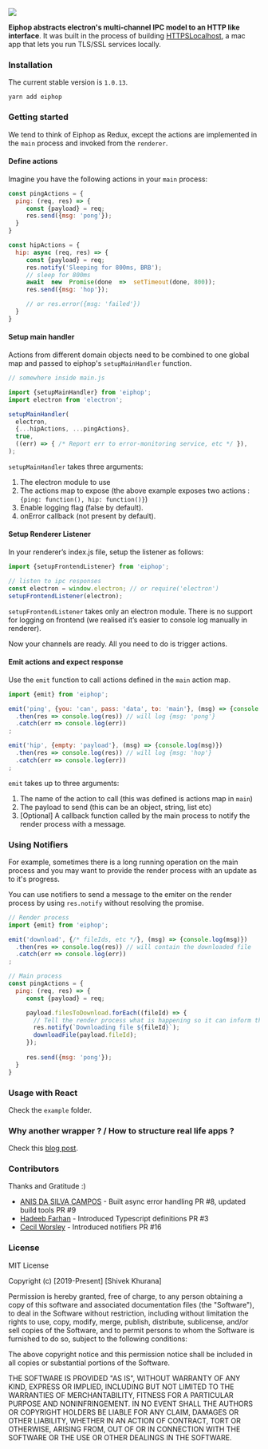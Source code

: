 
![](https://github.com/krimlabs/eiphop/raw/master/graphics/eiphop-logo.jpg)

**Eiphop abstracts electron's multi-channel IPC model to an HTTP like interface**. It was built in the process of building [HTTPSLocalhost](https://github.com/krimlabs/httpslocalhost), a mac app that lets you run TLS/SSL services locally.


### Installation
The current stable version is `1.0.13`.

```
yarn add eiphop
```

### Getting started
We tend to think of Eiphop as Redux, except the actions are implemented in the `main` process and invoked from the `renderer`. 

#### Define actions
Imagine you have the following actions in your `main` process: 
```js
const pingActions = {  
  ping: (req, res) => {  
     const {payload} = req;  
     res.send({msg: 'pong'});  
  }  
}

const hipActions = {
  hip: async (req, res) => {  
     const {payload} = req;
     res.notify('Sleeping for 800ms, BRB');
     // sleep for 800ms
     await  new  Promise(done  =>  setTimeout(done, 800)); 
     res.send({msg: 'hop'});

     // or res.error({msg: 'failed'})  
  } 
}
```
#### Setup main handler
Actions from different domain objects need to be combined to one global map and passed to eiphop's `setupMainHandler` function. 
```js
// somewhere inside main.js

import {setupMainHandler} from 'eiphop';
import electron from 'electron';

setupMainHandler(
  electron,
  {...hipActions, ...pingActions},
  true,
  ((err) => { /* Report err to error-monitoring service, etc */ }),
);
```
`setupMainHandler`  takes three arguments:

1.  The electron module to use
2.  The actions map to expose (the above example exposes two actions :  `{ping: function(), hip: function()}`)
3.  Enable logging flag (false by default).
4.  onError callback (not present by default).

#### Setup Renderer Listener
In your renderer’s index.js file, setup the listener as follows:
```js
import {setupFrontendListener} from 'eiphop';

// listen to ipc responses  
const electron = window.electron; // or require('electron')  
setupFrontendListener(electron);
```
`setupFrontendListener`  takes only an electron module. There is no support for logging on frontend (we realised it’s easier to console log manually in renderer).

Now your channels are ready. All you need to do is trigger actions.

#### Emit actions and expect response
Use the  `emit`  function to call actions defined in the `main` action map.
```js
import {emit} from 'eiphop';

emit('ping', {you: 'can', pass: 'data', to: 'main'}, (msg) => {console.log(msg)})  
  .then(res => console.log(res)) // will log {msg: 'pong'}  
  .catch(err => console.log(err))  
;

emit('hip', {empty: 'payload'}, (msg) => {console.log(msg)})  
  .then(res => console.log(res)) // will log {msg: 'hop'}  
  .catch(err => console.log(err))  
;
```
`emit`  takes up to three arguments:

1.  The name of the action to call (this was defined is actions map in  `main`)
2.  The payload to send (this can be an object, string, list etc)
3.  [Optional] A callback function called by the main process to notify the render process with a message.

### Using Notifiers
For example, sometimes there is a long running operation on the main process and you may want to provide the render process with an update as to it's progress.

You can use notifiers to send a message to the emiter on the render process by using `res.notify` without resolving the promise.

```javascript
// Render process
import {emit} from 'eiphop';

emit('download', {/* fileIds, etc */}, (msg) => {console.log(msg)})  
  .then(res => console.log(res)) // will contain the downloaded file  
  .catch(err => console.log(err))  
;

// Main process
const pingActions = {  
  ping: (req, res) => {  
     const {payload} = req;

     payload.filesToDownload.forEach((fileId) => {
       // Tell the render process what is happening so it can inform the user
       res.notify(`Downloading file ${fileId}`);
       downloadFile(payload.fileId);
     });
     
     res.send({msg: 'pong'});  
  }  
}
```

### Usage with React
Check the `example` folder.

### Why another wrapper ? / How to structure real life apps ?
Check this [blog post](https://medium.com/@shivekkhurana/introducing-eiphop-an-electron-ipc-wrapper-good-fit-for-react-apps-50de6826a47e).

### Contributors 

Thanks and Gratitude :)

- [ANIS DA SILVA CAMPOS](https://github.com/anis-campos) - Built async error handling PR #8, updated build tools PR #9
- [Hadeeb Farhan](https://github.com/hadeeb) - Introduced Typescript definitions PR #3
- [Cecil Worsley](https://github.com/cworsley4) - Introduced notifiers PR #16

### License
MIT License

Copyright (c) [2019-Present] [Shivek Khurana]

Permission is hereby granted, free of charge, to any person obtaining a copy of this software and associated documentation files (the "Software"), to deal in the Software without restriction, including without limitation the rights to use, copy, modify, merge, publish, distribute, sublicense, and/or sell copies of the Software, and to permit persons to whom the Software is furnished to do so, subject to the following conditions:

The above copyright notice and this permission notice shall be included in all copies or substantial portions of the Software.

THE SOFTWARE IS PROVIDED "AS IS", WITHOUT WARRANTY OF ANY KIND, EXPRESS OR IMPLIED, INCLUDING BUT NOT LIMITED TO THE WARRANTIES OF MERCHANTABILITY, FITNESS FOR A PARTICULAR PURPOSE AND NONINFRINGEMENT. IN NO EVENT SHALL THE AUTHORS OR COPYRIGHT HOLDERS BE LIABLE FOR ANY CLAIM, DAMAGES OR OTHER LIABILITY, WHETHER IN AN ACTION OF CONTRACT, TORT OR OTHERWISE, ARISING FROM, OUT OF OR IN CONNECTION WITH THE SOFTWARE OR THE USE OR OTHER DEALINGS IN THE SOFTWARE.
